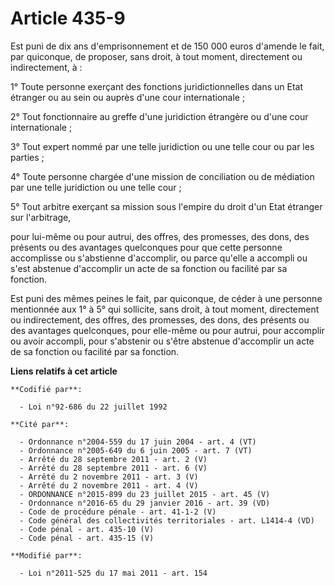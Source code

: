 # Article 435-9

Est puni de dix ans d'emprisonnement et de 150 000 euros d'amende le fait, par quiconque, de proposer, sans droit, à tout
moment, directement ou indirectement, à :

1° Toute personne exerçant des fonctions juridictionnelles dans un Etat étranger ou au sein ou auprès d'une cour
internationale ;

2° Tout fonctionnaire au greffe d'une juridiction étrangère ou d'une cour internationale ;

3° Tout expert nommé par une telle juridiction ou une telle cour ou par les parties ;

4° Toute personne chargée d'une mission de conciliation ou de médiation par une telle juridiction ou une telle cour ;

5° Tout arbitre exerçant sa mission sous l'empire du droit d'un Etat étranger sur l'arbitrage, 

pour lui-même ou pour autrui, des offres, des promesses, des dons, des présents ou des avantages quelconques pour que cette
personne accomplisse ou s'abstienne d'accomplir, ou parce qu'elle a accompli ou s'est abstenue d'accomplir un  acte de sa
fonction ou facilité par sa fonction.

Est puni des mêmes peines le fait, par quiconque, de céder à une personne mentionnée aux 1° à 5° qui sollicite, sans droit, à
tout moment, directement ou indirectement, des offres, des promesses, des dons, des présents ou des avantages quelconques,
pour elle-même ou pour autrui, pour accomplir ou avoir accompli, pour s'abstenir ou s'être abstenue d'accomplir un acte de sa
fonction ou facilité par  sa fonction.

**Liens relatifs à cet article**

	**Codifié par**:

	  - Loi n°92-686 du 22 juillet 1992

	**Cité par**:

	  - Ordonnance n°2004-559 du 17 juin 2004 - art. 4 (VT)
	  - Ordonnance n°2005-649 du 6 juin 2005 - art. 7 (VT)
	  - Arrêté du 28 septembre 2011 - art. 2 (V)
	  - Arrêté du 28 septembre 2011 - art. 6 (V)
	  - Arrêté du 2 novembre 2011 - art. 3 (V)
	  - Arrêté du 2 novembre 2011 - art. 4 (V)
	  - ORDONNANCE n°2015-899 du 23 juillet 2015 - art. 45 (V)
	  - Ordonnance n°2016-65 du 29 janvier 2016 - art. 39 (VD)
	  - Code de procédure pénale - art. 41-1-2 (V)
	  - Code général des collectivités territoriales - art. L1414-4 (VD)
	  - Code pénal - art. 435-10 (V)
	  - Code pénal - art. 435-15 (V)

	**Modifié par**:

	  - Loi n°2011-525 du 17 mai 2011 - art. 154
